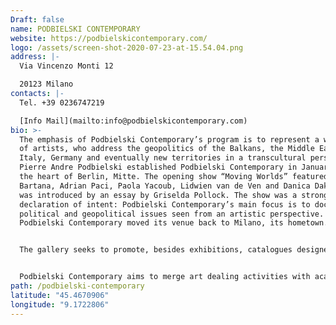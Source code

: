 ```yaml
---
Draft: false
name: PODBIELSKI CONTEMPORARY
website: https://podbielskicontemporary.com/
logo: /assets/screen-shot-2020-07-23-at-15.54.04.png
address: |-
  Via Vincenzo Monti 12

  20123 Milano
contacts: |-
  Tel. +39 0236747219

  [Info Mail](mailto:info@podbielskicontemporary.com)
bio: >-
  The emphasis of Podbielski Contemporary’s program is to represent a wide range
  of artists, who address the geopolitics of the Balkans, the Middle East,
  Italy, Germany and eventually new territories in a transcultural perspective.
  Pierre Andre Podbielski established Podbielski Contemporary in January 2011 in
  the heart of Berlin, Mitte. The opening show “Moving Worlds” featured Yael
  Bartana, Adrian Paci, Paola Yacoub, Lidwien van de Ven and Danica Dakic and
  was introduced by an essay by Griselda Pollock. The show was a strong
  declaration of intent: Podbielski Contemporary’s main focus is to document
  political and geopolitical issues seen from an artistic perspective. In 2018,
  Podbielski Contemporary moved its venue back to Milano, its hometown.


  The gallery seeks to promote, besides exhibitions, catalogues designed and published for each show and to address its work to international private and museum collections. Its founder strongly believes that a gallery, besides representing artists and promoting their works in the optimal way, should serve as a platform for the exchange of ideas about art and culture.


  Podbielski Contemporary aims to merge art dealing activities with academic research, presenting special events such as artists talks, performances, conferences and screening evenings, to become not only a lively space for art lovers and art collectors, but also a cultural destination for young scholars and for the Berlin art community in general. May its small-scale intervention help sustain wider efforts in overcoming the compartmentalization of the art field between public and private institutions.
path: /podbielski-contemporary
latitude: "45.4670906"
longitude: "9.1722806"
---
```

